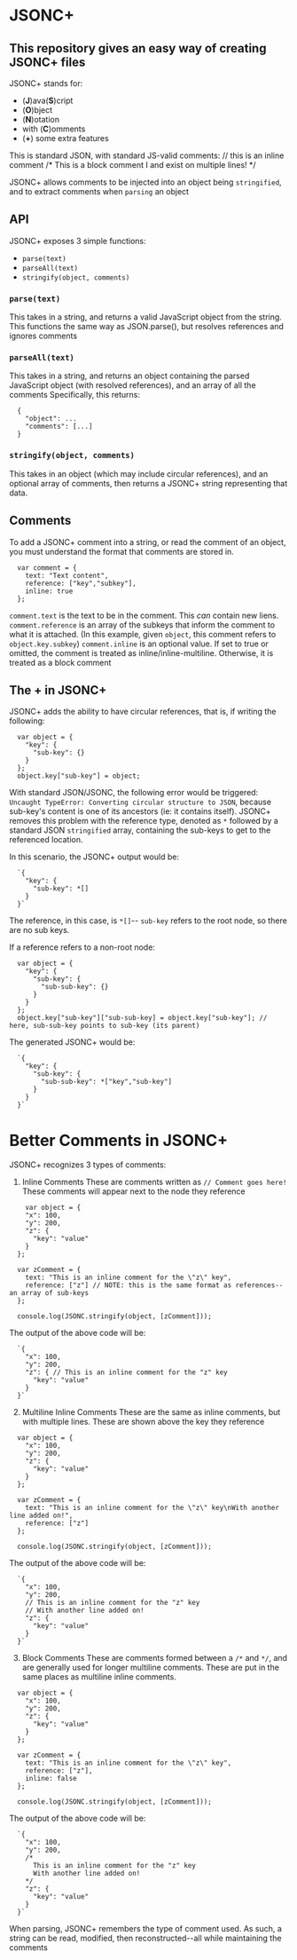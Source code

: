 # JSONC+

## This repository gives an easy way of creating JSONC+ files

JSONC+ stands for:
* (**J**)ava(**S**)cript
* (**O**)bject
* (**N**)otation
* with (**C**)omments
* (**+**) some extra features

This is standard JSON, with standard JS-valid comments:
// this is an inline comment
/*
  This is a block comment
  I and exist on multiple lines!
*/

JSONC+ allows comments to be injected into an object being `stringified`, and to extract comments when `parsing` an object

## API
JSONC+ exposes 3 simple functions:
* `parse(text)`
* `parseAll(text)`
* `stringify(object, comments)`

### `parse(text)`
 This takes in a string, and returns a valid JavaScript object from the string. This functions the same way as JSON.parse(), but resolves references and ignores comments

### `parseAll(text)`
  This takes in a string, and returns an object containing the parsed JavaScript object (with resolved references), and an array of all the comments
  Specifically, this returns:
  ```
    {
      "object": ...
      "comments": [...]
    }
  ```

### `stringify(object, comments)`
  This takes in an object (which may include circular references), and an optional array of comments, then returns a JSONC+ string representing that data.

## Comments
To add a JSONC+ comment into a string, or read the comment of an object, you must understand the format that comments are stored in.
```
  var comment = {
    text: "Text content",
    reference: ["key","subkey"],
    inline: true
  };
```
`comment.text` is the text to be in the comment. This *can* contain new liens.
`comment.reference` is an array of the subkeys that inform the comment to what it is attached. (In this example, given `object`, this comment refers to `object.key.subkey`)
`comment.inline` is an optional value. If set to true or omitted, the comment is treated as inline/inline-multiline. Otherwise, it is treated as a block comment

## The + in JSONC+
JSONC+ adds the ability to have circular references, that is, if writing the following:
```
  var object = {
    "key": {
      "sub-key": {}
    }
  };
  object.key["sub-key"] = object;
```

With standard JSON/JSONC, the following error would be triggered: `Uncaught TypeError: Converting circular structure to JSON`, because sub-key's content is one of its ancestors (ie: it contains itself).
JSONC+ removes this problem with the reference type, denoted as `*` followed by a standard JSON `stringified` array, containing the sub-keys to get to the referenced location.

In this scenario, the JSONC+ output would be:
```
  `{
    "key": {
      "sub-key": *[]
    }
  }`
```
The reference, in this case, is `*[]`-- `sub-key` refers to the root node, so there are no sub keys.

If a reference refers to a non-root node:
```
  var object = {
    "key": {
      "sub-key": {
        "sub-sub-key": {}
      }
    }
  };
  object.key["sub-key"]["sub-sub-key] = object.key["sub-key"]; // here, sub-sub-key points to sub-key (its parent)
```
The generated JSONC+ would be:
```
  `{
    "key": {
      "sub-key": {
        "sub-sub-key": *["key","sub-key"]
      }
    }
  }`
```

# Better Comments in JSONC+
JSONC+ recognizes 3 types of comments:

1. Inline Comments
  These are comments written as `// Comment goes here!`
  These comments will appear next to the node they reference
  ```
      var object = {
      "x": 100,
      "y": 200,
      "z": {
        "key": "value"
      }
    };

    var zComment = {
      text: "This is an inline comment for the \"z\" key",
      reference: ["z"] // NOTE: this is the same format as references--an array of sub-keys
    };

    console.log(JSONC.stringify(object, [zComment]));
  ```
  The output of the above code will be:
  ```
    `{
      "x": 100,
      "y": 200,
      "z": { // This is an inline comment for the "z" key
        "key": "value"
      }
    }`
  ```
2. Multiline Inline Comments
  These are the same as inline comments, but with multiple lines.
  These are shown above the key they reference
  ```
    var object = {
      "x": 100,
      "y": 200,
      "z": {
        "key": "value"
      }
    };

    var zComment = {
      text: "This is an inline comment for the \"z\" key\nWith another line added on!",
      reference: ["z"]
    };

    console.log(JSONC.stringify(object, [zComment]));
  ```
  The output of the above code will be:
  ```
    `{
      "x": 100,
      "y": 200,
      // This is an inline comment for the "z" key
      // With another line added on!
      "z": {
        "key": "value"
      }
    }`
  ```
3. Block Comments
  These are comments formed between a `/*` and `*/`, and are generally used for longer multiline comments.
  These are put in the same places as multiline inline comments.
  ```
    var object = {
      "x": 100,
      "y": 200,
      "z": {
        "key": "value"
      }
    };

    var zComment = {
      text: "This is an inline comment for the \"z\" key",
      reference: ["z"],
      inline: false
    };

    console.log(JSONC.stringify(object, [zComment]));
  ```
  The output of the above code will be:
  ```
    `{
      "x": 100,
      "y": 200,
      /*
        This is an inline comment for the "z" key
        With another line added on!
      */
      "z": {
        "key": "value"
      }
    }`
  ```

When parsing, JSONC+ remembers the type of comment used. As such, a string can be read, modified, then reconstructed--all while maintaining the comments